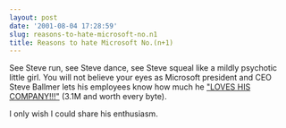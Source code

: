 ```yaml
---
layout: post
date: '2001-08-04 17:28:59'
slug: reasons-to-hate-microsoft-no.n1
title: Reasons to hate Microsoft No.(n+1)
---
```


See Steve run, see Steve dance, see Steve squeal like a mildly psychotic little girl. You will not believe your eyes as Microsoft president and CEO Steve Ballmer lets his employees know how much he ["LOVES HIS COMPANY!!!"](http://www.ntk.net/ballmer/dancemonkeyboy.mpg) (3.1M and worth every byte). 

I only wish I could share his enthusiasm. 